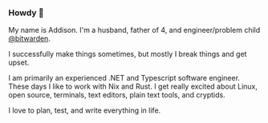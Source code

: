 ### Howdy 🤠

My name is Addison. I'm a husband, father of 4, and engineer/problem child
[@bitwarden](https://github.com/bitwarden).

I successfully make things sometimes, but mostly I break things and get
upset.

I am primarily an experienced .NET and Typescript software engineer. These
days I like to work with Nix and Rust. I get really excited about Linux, open
source, terminals, text editors, plain text tools, and cryptids.

I love to plan, test, and write everything in life.
